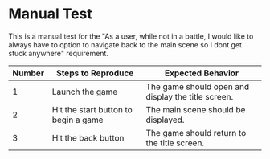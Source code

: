 # Manual Test

This is a manual test for the "As a user, while not in a battle, I would like to always have to option to navigate back to the main scene so I dont get stuck anywhere" requirement.

| Number | Steps to Reproduce | Expected Behavior |
|--------|--------------------|-------------------|
|      1 | Launch the game | The game should open and display the title screen. |
|      2 | Hit the start button to begin a game | The main scene should be displayed. |
|      3 | Hit the back button | The game should return to the title screen. |
